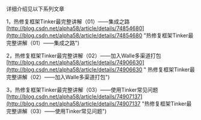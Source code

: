 详细介绍见以下系列文章

1，热修复框架Tinker最完整讲解（01）——集成之路
[http://blog.csdn.net/alpha58/article/details/74854680](http://blog.csdn.net/alpha58/article/details/74854680 "热修复框架Tinker最完整讲解（01）——集成之路")

2，热修复框架Tinker最完整讲解（02）——加入Walle多渠道打包
[http://blog.csdn.net/alpha58/article/details/74906630](http://blog.csdn.net/alpha58/article/details/74906630 " 热修复框架Tinker最完整讲解（02）——加入Walle多渠道打包")

3，热修复框架Tinker最完整讲解（03）——使用Tinker常见问题
[http://blog.csdn.net/alpha58/article/details/74907137](http://blog.csdn.net/alpha58/article/details/74907137 "热修复框架Tinker最完整讲解（03）——使用Tinker常见问题")
